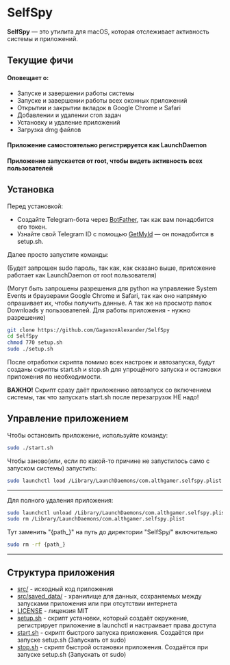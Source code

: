# SelfSpy
**SelfSpy** — это утилита для macOS, которая отслеживает активность системы и приложений.

## Текущие фичи
#### Оповещает о:
- Запуске и завершении работы системы
- Запуске и завершении работы всех оконных приложений
- Открытии и закрытии вкладок в Google Chrome и Safari
- Добавлении и удалении cron задач
- Установку и удаление приложений
- Загрузка dmg файлов
#### Приложение самостоятельно регистрируется как LaunchDaemon
#### Приложение запускается от root, чтобы видеть активность всех пользователей

## Установка
Перед установкой:
- Создайте Telegram-бота через [BotFather](https://t.me/BotFather), так как вам понадобится его токен.
- Узнайте свой Telegram ID с помощью [GetMyId](https://t.me/getmyid_bot) — он понадобится в setup.sh.

Далее просто запустите команды:

(Будет запрошен sudo пароль, так как, как сказано выше, приложение работает как LaunchDaemon от root пользователя)

(Могут быть запрошены разрешения для python на управление System Events и браузерами Google Chrome и Safari, так как оно напрямую опрашивает их, чтобы получить данные. А так же на просмотр папок Downloads у пользователей. Для работы приложения - нужно разрешение)
```sh
git clone https://github.com/GaganovAlexander/SelfSpy
cd SelfSpy
chmod 770 setup.sh
sudo ./setup.sh
```
После отработки скрипта помимо всех настроек и автозапуска, будут созданы скрипты start.sh и stop.sh для упрощёного запуска и остановки приложения по необходимости.

**ВАЖНО!** Скрипт сразу даёт приложению автозапуск со включением системы, так что запускать start.sh после перезагрузок НЕ надо!
## Управление приложением
Чтобы остановить приложение, используйте команду:
```sh
sudo ./start.sh
```
Чтобы заново(или, если по какой-то причине не запустилось само с запуском системы) запустить:
```sh
sudo launchctl load /Library/LaunchDaemons/com.althgamer.selfspy.plist
```
---
Для полного удаления приложения:
```sh
sudo launchctl unload /Library/LaunchDaemons/com.althgamer.selfspy.plist
sudo rm /Library/LaunchDaemons/com.althgamer.selfspy.plist
```
Тут заменить "{path_}" на путь до директории "SelfSpy/" включительно
```sh
sudo rm -rf {path_}
```
---

## Структура приложения
- [src/](https://github.com/GaganovAlexander/SelfSpy/blob/main/src) - исходный код приложения
- [src/saved_data/](https://github.com/GaganovAlexander/SelfSpy/blob/main/src/saved_data) - хранилище для данных, сохраняемых между запусками приложения или при отсутствии интернета
- [LICENSE](https://github.com/GaganovAlexander/SelfSpy/blob/main/LICENSE) - лицензия MIT
- [setup.sh](https://github.com/GaganovAlexander/SelfSpy/blob/main/setup.sh) - скрипт установки, который создаёт окружение, регистрирует приложение в launchctl и настраивает права доступа  
- [start.sh](https://github.com/GaganovAlexander/SelfSpy/blob/main/start.sh) - скрипт быстрого запуска приложения. Создаётся при запуске setup.sh (Запускать от sudo)
- [stop.sh](https://github.com/GaganovAlexander/SelfSpy/blob/main/stop.sh) - скрипт быстрой остановки приложения. Создаётся при запуске setup.sh (Запускать от sudo)